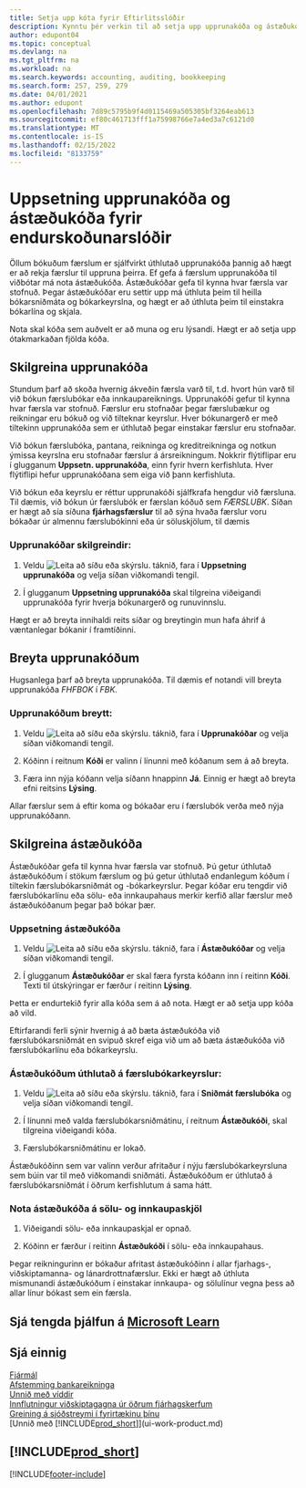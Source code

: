 ```yaml
---
title: Setja upp kóta fyrir Eftirlitsslóðir
description: Kynntu þér verkin til að setja upp upprunakóða og ástæðukóða sem þú getur notað til að fylgjast með eftirlitsferðum.
author: edupont04
ms.topic: conceptual
ms.devlang: na
ms.tgt_pltfrm: na
ms.workload: na
ms.search.keywords: accounting, auditing, bookkeeping
ms.search.form: 257, 259, 279
ms.date: 04/01/2021
ms.author: edupont
ms.openlocfilehash: 7d89c5795b9f4d0115469a505305bf3264eab613
ms.sourcegitcommit: ef80c461713fff1a75998766e7a4ed3a7c6121d0
ms.translationtype: MT
ms.contentlocale: is-IS
ms.lasthandoff: 02/15/2022
ms.locfileid: "8133759"
---
```

# <a name="setting-up-source-codes-and-reason-codes-for-audit-trails"></a>Uppsetning upprunakóða og ástæðukóða fyrir endurskoðunarslóðir

Öllum bókuðum færslum er sjálfvirkt úthlutað upprunakóða þannig að hægt er að rekja færslur til uppruna þeirra. Ef gefa á færslum upprunakóða til viðbótar má nota ástæðukóða. Ástæðukóðar gefa til kynna hvar færsla var stofnuð. Þegar ástæðukóðar eru settir upp má úthluta þeim til heilla bókarsniðmáta og bókarkeyrslna, og hægt er að úthluta þeim til einstakra bókarlína og skjala.  

Nota skal kóða sem auðvelt er að muna og eru lýsandi. Hægt er að setja upp ótakmarkaðan fjölda kóða.

## <a name="define-source-codes"></a>Skilgreina upprunakóða

Stundum þarf að skoða hvernig ákveðin færsla varð til, t.d. hvort hún varð til við bókun færslubókar eða innkaupareiknings. Upprunakóði gefur til kynna hvar færsla var stofnuð. Færslur eru stofnaðar þegar færslubækur og reikningar eru bókuð og við tilteknar keyrslur. Hver bókunargerð er með tiltekinn upprunakóða sem er úthlutað þegar einstakar færslur eru stofnaðar.  

Við bókun færslubóka, pantana, reikninga og kreditreikninga og notkun ýmissa keyrslna eru stofnaðar færslur á ársreikningum. Nokkrir flýtiflipar eru í glugganum **Uppsetn. upprunakóða**, einn fyrir hvern kerfishluta. Hver flýtiflipi hefur upprunakóðana sem eiga við þann kerfishluta.

Við bókun eða keyrslu er réttur upprunakóði sjálfkrafa hengdur við færsluna. Til dæmis, við bókun úr færslubók er færslan kóðuð sem *FÆRSLUBK*. Síðan er hægt að sía síðuna **fjárhagsfærslur** til að sýna hvaða færslur voru bókaðar úr almennu færslubókinni eða úr söluskjölum, til dæmis

### <a name="to-define-source-codes"></a>Upprunakóðar skilgreindir:

1. Veldu ![Leita að síðu eða skýrslu.](media/ui-search/search_small.png "Leit að síðu eða skýrslu tákn") táknið, fara í **Uppsetning upprunakóða** og velja síðan viðkomandi tengil.  

2. Í glugganum **Uppsetning upprunakóða** skal tilgreina viðeigandi upprunakóða fyrir hverja bókunargerð og runuvinnslu.  

Hægt er að breyta innihaldi reits síðar og breytingin mun hafa áhrif á væntanlegar bókanir í framtíðinni.

## <a name="change-source-codes"></a>Breyta upprunakóðum

Hugsanlega þarf að breyta upprunakóða. Til dæmis ef notandi vill breyta upprunakóða *FHFBOK* í *FBK*.

### <a name="to-change-source-codes"></a>Upprunakóðum breytt:

1. Veldu ![Leita að síðu eða skýrslu.](media/ui-search/search_small.png "Leit að síðu eða skýrslu tákn") táknið, fara í **Upprunakóðar** og velja síðan viðkomandi tengil.

2. Kóðinn í reitnum **Kóði** er valinn í línunni með kóðanum sem á að breyta.

3. Færa inn nýja kóðann velja síðann hnappinn **Já**. Einnig er hægt að breyta efni reitsins **Lýsing**.

Allar færslur sem á eftir koma og bókaðar eru í færslubók verða með nýja upprunakóðann.

## <a name="define-reason-codes"></a>Skilgreina ástæðukóða

Ástæðukóðar gefa til kynna hvar færsla var stofnuð. Þú getur úthlutað ástæðukóðum í stökum færslum og þú getur úthlutað endanlegum kóðum í tiltekin færslubókarsniðmát og -bókarkeyrslur. Þegar kóðar eru tengdir við færslubókarlínu eða sölu- eða innkaupahaus merkir kerfið allar færslur með ástæðukóðanum þegar það bókar þær.  

### <a name="to-set-up-reason-codes"></a>Uppsetning ástæðukóða

1. Veldu ![Leita að síðu eða skýrslu.](media/ui-search/search_small.png "Leit að síðu eða skýrslu tákn")  táknið, fara í **Ástæðukóðar** og velja síðan viðkomandi tengil.

2. Í glugganum **Ástæðukóðar** er skal færa fyrsta kóðann inn í reitinn **Kóði**. Texti til útskýringar er færður í reitinn **Lýsing**.

Þetta er endurtekið fyrir alla kóða sem á að nota. Hægt er að setja upp kóða að vild.

Eftirfarandi ferli sýnir hvernig á að bæta ástæðukóða við færslubókarsniðmát en svipuð skref eiga við um að bæta ástæðukóða við færslubókarlínu eða bókarkeyrslu.  

### <a name="to-assign-reason-codes-to-journal-templates"></a>Ástæðukóðum úthlutað á færslubókarkeyrslur:

1. Veldu ![Leita að síðu eða skýrslu.](media/ui-search/search_small.png "Leit að síðu eða skýrslu tákn")  táknið, fara í **Sniðmát færslubóka** og velja síðan viðkomandi tengil.

2. Í línunni með valda færslubókarsniðmátinu, í reitnum **Ástæðukóði**, skal tilgreina viðeigandi kóða.

3. Færslubókarsniðmátinu er lokað.

Ástæðukóðinn sem var valinn verður afritaður í nýju færslubókarkeyrsluna sem búin var til með viðkomandi sniðmáti. Ástæðukóðum er úthlutað á færslubókarsniðmát í öðrum kerfishlutum á sama hátt.

### <a name="to-use-reason-codes-on-sales-and-purchase-documents"></a>Nota ástæðukóða á sölu- og innkaupaskjöl

1. Viðeigandi sölu- eða innkaupaskjal er opnað.

2. Kóðinn er færður í reitinn **Ástæðukóði** í sölu- eða innkaupahaus.

Þegar reikningurinn er bókaður afritast ástæðukóðinn í allar fjarhags-, viðskiptamanna- og lánardrottnafærslur. Ekki er hægt að úthluta mismunandi ástæðukóðum í einstakar innkaupa- og sölulínur vegna þess að allar línur bókast sem ein færsla.

## <a name="see-related-training-at-microsoft-learn"></a>Sjá tengda þjálfun á [Microsoft Learn](/learn/paths/set-up-financial-management-dynamics-365-business-central/)

## <a name="see-also"></a>Sjá einnig

[Fjármál](finance.md)  
[Afstemming bankareikninga](bank-manage-bank-accounts.md)  
[Unnið með víddir](finance-dimensions.md)  
[Innflutningur viðskiptagagna úr öðrum fjárhagskerfum](across-import-data-configuration-packages.md)  
[Greining á sjóðstreymi í fyrirtækinu þínu](finance-analyze-cash-flow.md)  
[Unnið með [!INCLUDE[prod_short](includes/prod_short.md)]](ui-work-product.md)  

## [!INCLUDE[prod_short](includes/free_trial_md.md)]  


[!INCLUDE[footer-include](includes/footer-banner.md)]